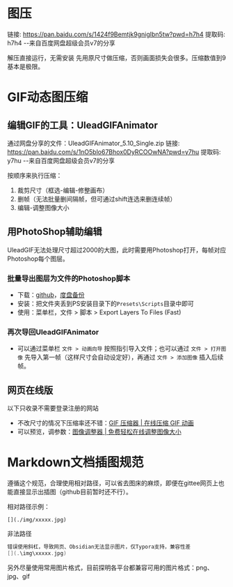 

# 图压

链接: https://pan.baidu.com/s/1424f9Bemtjk9gnigIbn5tw?pwd=h7h4 提取码: h7h4 
--来自百度网盘超级会员v7的分享

解压直接运行，无需安装
先用原尺寸做压缩，否则画面损失会很多。压缩数值到9基本是极限。

# GIF动态图压缩

## 编辑GIF的工具：UleadGIFAnimator

通过网盘分享的文件：UleadGIFAnimator_5.10_Single.zip
链接: https://pan.baidu.com/s/1nO5blo67Bhox0DyRCOOwNA?pwd=y7hu 提取码: y7hu 
--来自百度网盘超级会员v7的分享

按顺序来执行压缩：

1. 裁剪尺寸（框选-编辑-修整画布）
2. 删帧（无法批量删间隔帧，但可通过shift连选来删连续帧）
3. 编辑-调整图像大小

## 用PhotoShop辅助编辑

UleadGIF无法处理尺寸超过2000的大图，此时需要用Photoshop打开，每帧对应Photoshop每个图层。

### 批量导出图层为文件的Photoshop脚本

- 下载：[github](https://github.com/antipalindrome/Photoshop-Export-Layers-to-Files-Fast)，[度盘备份](https://pan.baidu.com/s/1qHYwS1XUiLHXazqEaUou4Q?pwd=pa66)
- 安装：把文件夹丢到PS安装目录下的`Presets\Scripts`目录中即可
- 使用：菜单栏，文件 > 脚本 > Export Layers To Files (Fast)

### 再次导回UleadGIFAnimator

- 可以通过菜单栏 `文件 > 动画向导` 按照指引导入文件；也可以通过 `文件 > 打开图像` 先导入第一帧（这样尺寸会自动设定好），再通过 `文件 > 添加图像` 插入后续帧。

## 网页在线版

以下只收录不需要登录注册的网站

- 不改尺寸的情况下压缩率还不错：[GIF 压缩器 | 在线压缩 GIF 动画](https://www.freeconvert.com/zh/gif-compressor)
- 可以预览，调参数：[图像调整器 | 免费轻松在线调整图像大小](https://imageresizer.com/zh)

# Markdown文档插图规范

遵循这个规范，合理使用相对路径，可以省去图床的麻烦，即便在gittee网页上也能直接显示出插图（github目前暂时还不行）。

相对路径示例：

```
[](./img/xxxxx.jpg)
```

非法路径

```c
错误使用斜杠，导致网页、Obsidian无法显示图片，仅Typora支持，兼容性差
[](.\img\xxxxx.jpg)
```

另外尽量使用常用图片格式，目前探明各平台都兼容可用的图片格式：png、jpg、gif